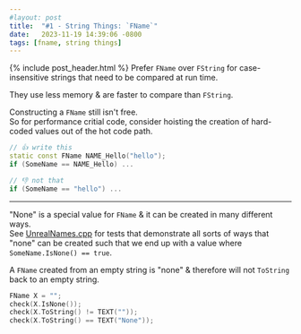 ```yaml
---
#layout: post
title:  "#1 - String Things: `FName`"
date:   2023-11-19 14:39:06 -0800
tags: [fname, string things]
---
```

{% include post_header.html %}
Prefer `FName` over `FString` for case-insensitive strings that need to be compared at run time.

They use less memory & are faster to compare than `FString`.

Constructing a `FName` still isn't free.\
So for performance critial code, consider hoisting the creation of hard-coded values out of the hot code path.

```cpp
// 👍 write this
static const FName NAME_Hello("hello");
if (SomeName == NAME_Hello) ...

// 👎 not that
if (SomeName == "hello") ...
```

---

"None" is a special value for `FName` & it can be created in many different ways.\
See [UnrealNames.cpp](https://github.com/EpicGames/UnrealEngine/blob/release/Engine/Source/Runtime/Core/Private/UObject/UnrealNames.cpp) for tests that demonstrate all sorts of ways that "none" can be created such that we end up with a value where `SomeName.IsNone() == true`.

A `FName` created from an empty string is "none" & therefore will not `ToString` back to an empty string.
```cpp
FName X = "";
check(X.IsNone());
check(X.ToString() != TEXT(""));
check(X.ToString() == TEXT("None"));
```
